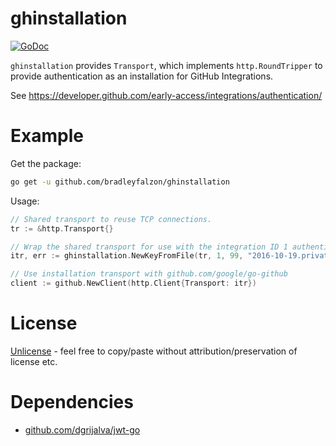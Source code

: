 # ghinstallation

[![GoDoc](https://godoc.org/github.com/bradleyfalzon/ghinstallation?status.svg)](https://godoc.org/github.com/bradleyfalzon/ghinstallation)

`ghinstallation` provides `Transport`, which implements `http.RoundTripper` to provide authentication as an installation for GitHub
Integrations.

See https://developer.github.com/early-access/integrations/authentication/

# Example

Get the package:

```bash
go get -u github.com/bradleyfalzon/ghinstallation
```

Usage:

```go
// Shared transport to reuse TCP connections.
tr := &http.Transport{}

// Wrap the shared transport for use with the integration ID 1 authenticating with installation ID 99.
itr, err := ghinstallation.NewKeyFromFile(tr, 1, 99, "2016-10-19.private-key.pem")

// Use installation transport with github.com/google/go-github
client := github.NewClient(http.Client{Transport: itr})
```

# License

[Unlicense](LICENSE) - feel free to copy/paste without attribution/preservation of license etc.

# Dependencies

- [github.com/dgrijalva/jwt-go](https://github.com/dgrijalva/jwt-go)
